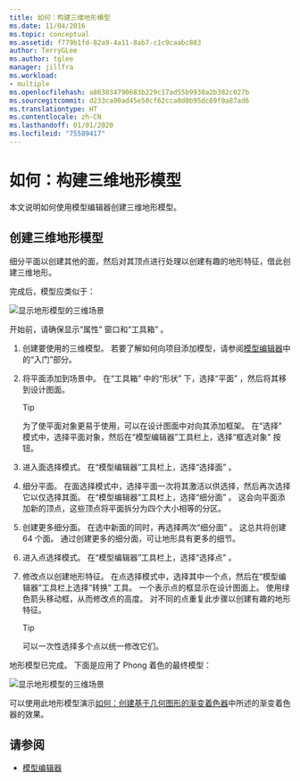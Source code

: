 ```yaml
---
title: 如何：构建三维地形模型
ms.date: 11/04/2016
ms.topic: conceptual
ms.assetid: f779b1fd-82a9-4a11-8ab7-c1c9caabc883
author: TerryGLee
ms.author: tglee
manager: jillfra
ms.workload:
- multiple
ms.openlocfilehash: a863834790683b229c17ad55b9930a2b382c027b
ms.sourcegitcommit: d233ca00ad45e50cf62cca0d0b95dc69f0a87ad6
ms.translationtype: HT
ms.contentlocale: zh-CN
ms.lasthandoff: 01/01/2020
ms.locfileid: "75589417"
---
```

# <a name="how-to-model-3d-terrain"></a>如何：构建三维地形模型

本文说明如何使用模型编辑器创建三维地形模型。

## <a name="create-a-3d-terrain-model"></a>创建三维地形模型

细分平面以创建其他的面，然后对其顶点进行处理以创建有趣的地形特征，借此创建三维地形。

完成后，模型应类似于：

![显示地形模型的三维场景](../designers/media/digit-terrain-model.png)

开始前，请确保显示“属性”  窗口和“工具箱”  。

1. 创建要使用的三维模型。 若要了解如何向项目添加模型，请参阅[模型编辑器](../designers/model-editor.md)中的“入门”部分。

2. 将平面添加到场景中。 在“工具箱”  中的“形状”  下，选择“平面”  ，然后将其移到设计图面。

    > [!TIP]
    > 为了使平面对象更易于使用，可以在设计图面中对向其添加框架。 在“选择”  模式中，选择平面对象，然后在“模型编辑器”工具栏上，选择“框选对象”  按钮。

3. 进入面选择模式。 在“模型编辑器”工具栏上，选择“选择面”  。

4. 细分平面。 在面选择模式中，选择平面一次将其激活以供选择，然后再次选择它以仅选择其面。 在“模型编辑器”工具栏上，选择“细分面”  。 这会向平面添加新的顶点，这些顶点将平面拆分为四个大小相等的分区。

5. 创建更多细分面。 在选中新面的同时，再选择两次“细分面”  。 这总共将创建 64 个面。 通过创建更多的细分面，可让地形具有更多的细节。

6. 进入点选择模式。 在“模型编辑器”工具栏上，选择“选择点”  。

7. 修改点以创建地形特征。 在点选择模式中，选择其中一个点，然后在“模型编辑器”工具栏上选择“转换”  工具。 一个表示点的框显示在设计图面上。 使用绿色箭头移动框，从而修改点的高度。 对不同的点重复此步骤以创建有趣的地形特征。

    > [!TIP]
    > 可以一次性选择多个点以统一修改它们。

地形模型已完成。 下面是应用了 Phong 着色的最终模型：

![显示地形模型的三维场景](../designers/media/digit-terrain-model.png)

可以使用此地形模型演示[如何：创建基于几何图形的渐变着色器](../designers/how-to-create-a-geometry-based-gradient-shader.md)中所述的渐变着色器的效果。

## <a name="see-also"></a>请参阅

- [模型编辑器](../designers/model-editor.md)
